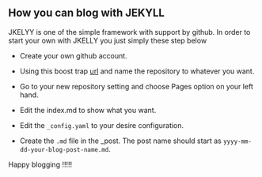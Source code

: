 ##  How you can blog with JEKYLL

JKELYY is one of the simple framework with support by github. In order to start your own with JKELLY you just simply these step below

* Create your own github account.

* Using this boost trap [url](https://github.com/chadbaldwin/simple-blog-bootstrap/generate) and name the repository to whatever you want.

* Go to your new repository setting and choose Pages option on your left hand.

* Edit the index.md to show what you want.

* Edit the ```_config.yaml``` to your desire configuration.

* Create the ```.md``` file in the _post. The post name should start as ```yyyy-mm-dd-your-blog-post-name.md```.


Happy blogging !!!!!